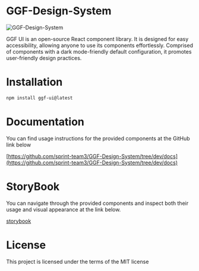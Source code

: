 # GGF-Design-System

![GGF-Design-System](https://github.com/sprint-team3/GGF-Design-System/assets/43297823/8d9b448c-06f6-4990-a45c-8102074c827e)

GGF UI is an open-source React component library. It is designed for easy accessibility, allowing anyone to use its components effortlessly. Comprised of components with a dark mode-friendly default configuration, it promotes user-friendly design practices.

# Installation

```bash
npm install ggf-ui@latest
```

# Documentation

You can find usage instructions for the provided components at the GitHub link below

[https://github.com/sprint-team3/GGF-Design-System/tree/dev/docs](https://github.com/sprint-team3/GGF-Design-System/tree/dev/docs)

# StoryBook

You can navigate through the provided components and inspect both their usage and visual appearance at the link below.

[storybook](<https://661f5982ddc662c8c9a12d6b-fqsleqszgq.chromatic.com/?path=/story/alarm-alarm--example&globals=backgrounds.value:!hex(333333)>)

# License

This project is licensed under the terms of the MIT license
